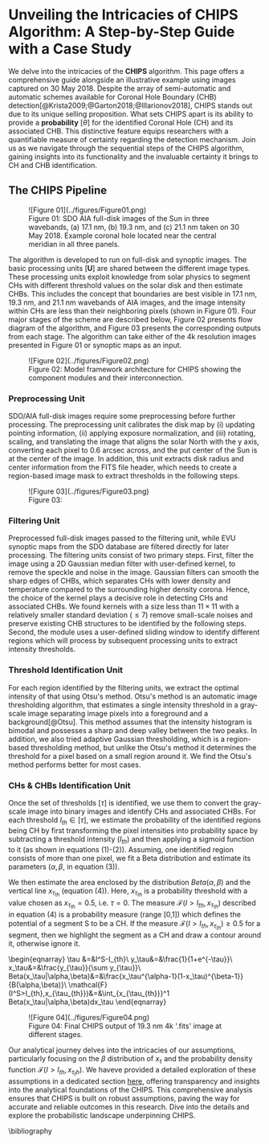 <!-- 
Author(s): Shibaji Chakraborty

Disclaimer:
pyCHIPS is under the MIT license found in the root directory LICENSE.md 
Everyone is permitted to copy and distribute verbatim copies of this license 
document.

This version of the MIT Public License incorporates the terms
and conditions of MIT General Public License.
-->

# Unveiling the Intricacies of CHIPS Algorithm: A Step-by-Step Guide with a Case Study
We delve into the intricacies of the **CHIPS** algorithm. This page offers a comprehensive guide alongside an illustrative example using images captured on 30 May 2018. Despite the array of semi-automatic and automatic schemes available for Coronal Hole Boundary (CHB) detection[@Krista2009;@Garton2018;@Illarionov2018], CHIPS stands out due to its unique selling proposition. What sets CHIPS apart is its ability to provide a **probability** [$\theta$] for the identified Coronal Hole (CH) and its associated CHB. This distinctive feature equips researchers with a quantifiable measure of certainty regarding the detection mechanism. Join us as we navigate through the sequential steps of the CHIPS algorithm, gaining insights into its functionality and the invaluable certainty it brings to CH and CHB identification.

## The CHIPS Pipeline
<figure markdown>
![Figure 01](../figures/Figure01.png)
<figcaption>Figure 01: SDO AIA full-disk images of the Sun in three wavebands, (a) 17.1 nm, (b) 19.3 nm, and (c) 21.1 nm taken on 30 May 2018. Example coronal hole located near the central meridian in all three panels.</figcaption>
</figure>

The algorithm is developed to run on full-disk and synoptic images. The basic processing units [**U**] are shared between the different image types. These processing units exploit knowledge from solar physics to segment CHs with different threshold values on the solar disk and then estimate CHBs. This includes the concept that boundaries are best visible in 17.1 nm, 19.3 nm, and 21.1 nm wavebands of AIA images, and the image intensity within CHs are less than their neighboring pixels (shown in Figure 01). Four major stages of the scheme are described below, Figure 02 presents flow diagram of the algorithm, and Figure 03 presents the corresponding outputs from each stage. The algorithm can take either of the 4k resolution images presented in Figure 01 or synoptic maps as an input.
<figure markdown>
![Figure 02](../figures/Figure02.png)
<figcaption>Figure 02: Model framework architecture for CHIPS showing the component modules and their interconnection.</figcaption>
</figure>

### Preprocessing Unit
SDO/AIA full-disk images require some preprocessing before further processing. The preprocessing unit calibrates the disk map by (i) updating pointing information, (ii) applying exposure normalization, and (iii) rotating, scaling, and translating the image that aligns the solar North with the y axis, converting each pixel to 0.6 arcsec across, and the put center of the Sun is at the center of the image. In addition, this unit extracts disk radius and center information from the FITS file header, which needs to create a region-based image mask to extract thresholds in the following steps.
<figure markdown>
![Figure 03](../figures/Figure03.png)
<figcaption>Figure 03: </figcaption>
</figure>

### Filtering Unit
Preprocessed full-disk images passed to the filtering unit, while EVU synoptic maps from the SDO database are filtered directly for later processing. The filtering units consist of two  primary steps. First, filter the image using a 2D Gaussian median filter with user-defined kernel, to remove the speckle and noise in the image. Gaussian filters can smooth the sharp edges of CHBs, which separates CHs with lower density and temperature compared to the surrounding higher density corona. Hence, the choice of the kernel plays a decisive role in detecting CHs and associated CHBs. We found kernels with a size less than $11\times 11$ with a relatively smaller standard deviation ($\leq 7$) remove small-scale noises and preserve existing CHB structures to be identified by the following steps. Second, the module uses a user-defined sliding window to identify different regions which will process by subsequent processing units to extract intensity thresholds.

### Threshold Identification Unit
For each region identified by the filtering units, we extract the optimal intensity of that using Otsu's method. Otsu's method is an automatic image thresholding algorithm, that estimates a single intensity threshold in a gray-scale image separating image pixels into a foreground and a background[@Otsu]. This method assumes that the intensity histogram is bimodal and  possesses a sharp and deep valley between the two peaks. In addition, we also tried adaptive Gaussian thresholding, which is a region-based thresholding method, but unlike the Otsu's method it determines the threshold for a pixel based on a small region around it. We find the Otsu's method performs better for most cases.

### CHs & CHBs Identification Unit
Once the set of thresholds $[\tau]$ is identified, we use them to convert the gray-scale image into binary images and identify CHs and associated CHBs. For each threshold $I_{th}\in[\tau]$, we estimate the probability of the identified regions being CH by first transforming the pixel intensities into probability space by subtracting a threshold intensity ($I_{th}$) and then applying a sigmoid function to it (as shown in equations (1)-(2)). Assuming, one identified region consists of more than one pixel, we fit a Beta distribution and estimate its parameters ($\alpha, \beta$, in equation (3)).

We then estimate the area enclosed by the distribution $Beta(\alpha,\beta)$ and the vertical line $x_{\tau_{th}}$ (equation (4)). Here, $x_{\tau_{th}}$ is a probability threshold with a value chosen as $x_{\tau_{th}}=0.5$, i.e. $\tau=0$. The measure $\mathcal{F}(I>I_{th},x_{\tau_{th}})$ described in equation (4) is a probability measure (range [0,1]) which defines the potential of a segment S to be a CH. If the measure $\mathcal{F}(I>I_{th},x_{\tau_{th}})\geq 0.5$ for a segment, then we highlight the segment as a CH and draw a contour around it, otherwise ignore it.

\begin{eqnarray}
\tau &=&I^S-I_{th}\\
y_\tau&=&\frac{1}{1+e^{-\tau}}\\
x_\tau&=&\frac{y_{\tau}}{\sum y_{\tau}}\\
Beta(x_\tau|\alpha,\beta)&=&\frac{x_\tau^{\alpha-1}(1-x_\tau)^{\beta-1}}{B(\alpha,\beta)}\\
\mathcal{F}(I^S>I_{th},x_{\tau_{th}})&=&\int_{x_{\tau_{th}}}^1 Beta(x_\tau|\alpha,\beta)dx_\tau
\end{eqnarray}

<figure markdown>
![Figure 04](../figures/Figure04.png)
<figcaption>Figure 04: Final CHIPS output of 19.3 nm 4k '.fits' image at different stages.</figcaption>
</figure>

Our analytical journey delves into the intricacies of our assumptions, particularly focusing on the $\beta$ distribution of $x_{\tau}$ and the probability density function $\mathcal{F}(I>I_{th},x_{\tau_th})$. We haveve provided a detailed exploration of these assumptions in a dedicated section [here](probabilities.md), offering transparency and insights into the analytical foundations of the CHIPS. This comprehensive analysis ensures that CHIPS is built on robust assumptions, paving the way for accurate and reliable outcomes in this research. Dive into the details and explore the probabilistic landscape underpinning CHIPS.



\bibliography
